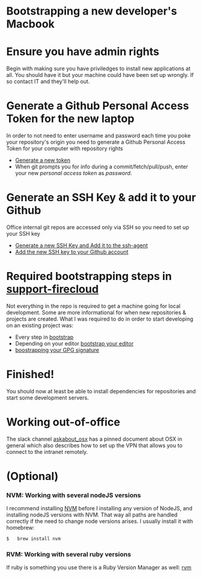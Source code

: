 # Bootstrapping a new developer's Macbook

# Ensure you have admin rights
Begin with making sure you have priviledges to install new applications at all. You should have it but your machine could have been set up wrongly. If so contact IT and they'll help out.

# Generate a Github Personal Access Token for the new laptop
In order to not need to enter username and password each time you poke your repository's origin you need to generate a Github Personal Access Token for your computer with repository rights

- [Generate a new token](https://help.github.com/articles/creating-a-personal-access-token-for-the-command-line/)
- When git prompts you for info during a commit/fetch/pull/push, enter your new _personal access token_ as _password_.

# Generate an SSH Key & add it to your Github
Office internal git repos are accessed only via SSH so you need to set up your SSH key

- [Generate a new SSH Key and Add it to the ssh-agent](https://help.github.com/enterprise/2.15/user/articles/generating-a-new-ssh-key-and-adding-it-to-the-ssh-agent/)
- [Add the new SSH key to your Github account](https://help.github.com/enterprise/2.15/user/articles/adding-a-new-ssh-key-to-your-github-account/)

# Required bootstrapping steps in [support-firecloud](https://github.com/tobiipro/support-firecloud)
Not everything in the repo is required to get a machine going for local development. Some are more informational for when new repositories & projects are created.
What I was required to do in order to start developing on an existing project was:
- Every step in [bootstrap](https://github.com/tobiipro/support-firecloud/blob/master/doc/bootstrap.md)
- Depending on your editor [bootstrap your editor](https://github.com/tobiipro/support-firecloud/blob/master/doc/bootstrap-your-editor.md)
- [boostrapping your GPG signature](https://github.com/tobiipro/support-firecloud/blob/master/doc/bootstrap-gpg.md)

# Finished!
You should now at least be able to install dependencies for repositories and start some development servers.

# Working out-of-office
The slack channel [askabout_osx](https://tobii.slack.com/messages/C4K3XNP43) has a pinned document about OSX in general which also describes how to set up the VPN that allows you to connect to the intranet remotely.

# (Optional)
### NVM: Working with several nodeJS versions
I recommend installing [NVM](https://github.com/creationix/nvm) before I installing any version of NodeJS, and installing nodeJS versions with NVM. That way all paths are handled correctly if the need to change node versions arises.
I usually install it with homebrew:

```bash
$   brew install nvm
```

### RVM: Working with several ruby versions
If ruby is something you use there is a Ruby Version Manager as well: [rvm](https://rvm.io/)
